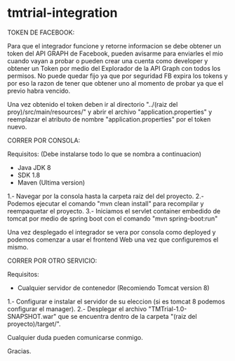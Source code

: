 # tmtrial-integration

TOKEN DE FACEBOOK:

Para que el integrador funcione y retorne informacion se debe obtener un token del API GRAPH de Facebook, pueden avisarme para enviarles el mio cuando vayan a probar o pueden crear una cuenta como developer y obtener un Token por medio del Explorador de la API Graph con todos los permisos. No puede quedar fijo ya que por seguridad FB expira los tokens y por eso la razon de tener que obtener uno al momento de probar ya que el previo habra vencido.

Una vez obtenido el token deben ir al directorio "../(raiz del proy)/src/main/resources/" y abrir el archivo "application.properties" y reemplazar el atributo de nombre "application.properties" por el token nuevo.

CORRER POR CONSOLA:

Requisitos: (Debe instalarse todo lo que se nombra a continuacion)
* Java  JDK 8
* SDK 1.8
* Maven (Ultima version)

1.- Navegar por la consola hasta la carpeta raiz del del proyecto.
2.- Podemos ejecutar el comando "mvn clean install" para recompilar y reempaquetar el proyecto.
3.- Iniciamos el servlet container embedido de tomcat por medio de spring boot con el comando "mvn spring-boot:run"

Una vez desplegado el integrador se vera por consola como deployed y podemos comenzar a usar el frontend Web una vez que configuremos el mismo.

CORRER POR OTRO SERVICIO:

Requisitos:
* Cualquier servidor de contenedor (Recomiendo Tomcat version 8)

1.- Configurar e instalar el servidor de su eleccion (si es tomcat 8 podemos configurar el manager).
2.- Desplegar el archivo "TMTrial-1.0-SNAPSHOT.war" que se encuentra dentro de la carpeta "(raiz del proyecto)/target/".

Cualquier duda pueden comunicarse conmigo.

Gracias.
